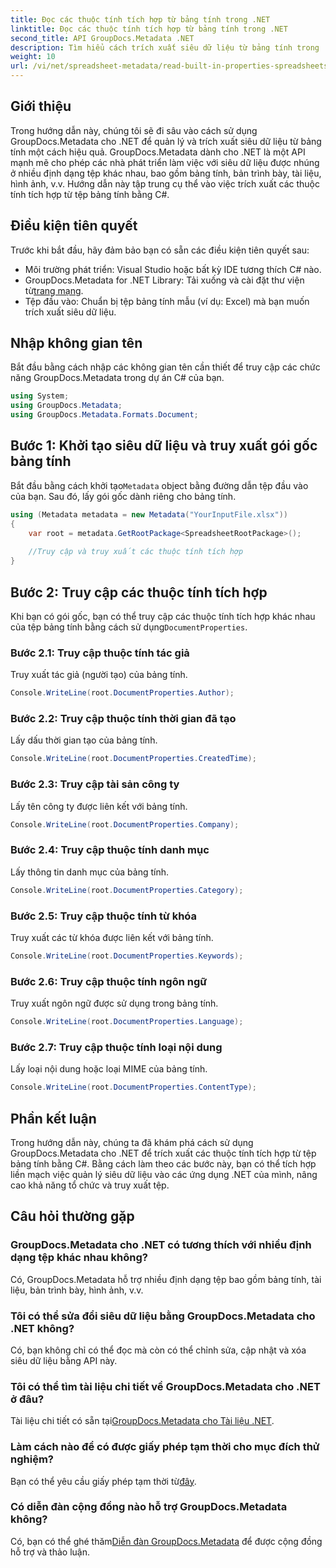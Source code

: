 ```yaml
---
title: Đọc các thuộc tính tích hợp từ bảng tính trong .NET
linktitle: Đọc các thuộc tính tích hợp từ bảng tính trong .NET
second_title: API GroupDocs.Metadata .NET
description: Tìm hiểu cách trích xuất siêu dữ liệu từ bảng tính trong .NET bằng GroupDocs.Metadata, nâng cao khả năng tổ chức và quản lý tài liệu trong ứng dụng của bạn.
weight: 10
url: /vi/net/spreadsheet-metadata/read-built-in-properties-spreadsheets/
---
```

## Giới thiệu
Trong hướng dẫn này, chúng tôi sẽ đi sâu vào cách sử dụng GroupDocs.Metadata cho .NET để quản lý và trích xuất siêu dữ liệu từ bảng tính một cách hiệu quả. GroupDocs.Metadata dành cho .NET là một API mạnh mẽ cho phép các nhà phát triển làm việc với siêu dữ liệu được nhúng ở nhiều định dạng tệp khác nhau, bao gồm bảng tính, bản trình bày, tài liệu, hình ảnh, v.v. Hướng dẫn này tập trung cụ thể vào việc trích xuất các thuộc tính tích hợp từ tệp bảng tính bằng C#.
## Điều kiện tiên quyết
Trước khi bắt đầu, hãy đảm bảo bạn có sẵn các điều kiện tiên quyết sau:
- Môi trường phát triển: Visual Studio hoặc bất kỳ IDE tương thích C# nào.
-  GroupDocs.Metadata for .NET Library: Tải xuống và cài đặt thư viện từ[trang mạng](https://releases.groupdocs.com/metadata/net/).
- Tệp đầu vào: Chuẩn bị tệp bảng tính mẫu (ví dụ: Excel) mà bạn muốn trích xuất siêu dữ liệu.

## Nhập không gian tên
Bắt đầu bằng cách nhập các không gian tên cần thiết để truy cập các chức năng GroupDocs.Metadata trong dự án C# của bạn.
```csharp
using System;
using GroupDocs.Metadata;
using GroupDocs.Metadata.Formats.Document;
```
## Bước 1: Khởi tạo siêu dữ liệu và truy xuất gói gốc bảng tính
 Bắt đầu bằng cách khởi tạo`Metadata` object bằng đường dẫn tệp đầu vào của bạn. Sau đó, lấy gói gốc dành riêng cho bảng tính.
```csharp
using (Metadata metadata = new Metadata("YourInputFile.xlsx"))
{
    var root = metadata.GetRootPackage<SpreadsheetRootPackage>();
    
    //Truy cập và truy xuất các thuộc tính tích hợp
}
```
## Bước 2: Truy cập các thuộc tính tích hợp
 Khi bạn có gói gốc, bạn có thể truy cập các thuộc tính tích hợp khác nhau của tệp bảng tính bằng cách sử dụng`DocumentProperties`.
### Bước 2.1: Truy cập thuộc tính tác giả
Truy xuất tác giả (người tạo) của bảng tính.
```csharp
Console.WriteLine(root.DocumentProperties.Author);
```
### Bước 2.2: Truy cập thuộc tính thời gian đã tạo
Lấy dấu thời gian tạo của bảng tính.
```csharp
Console.WriteLine(root.DocumentProperties.CreatedTime);
```
### Bước 2.3: Truy cập tài sản công ty
Lấy tên công ty được liên kết với bảng tính.
```csharp
Console.WriteLine(root.DocumentProperties.Company);
```
### Bước 2.4: Truy cập thuộc tính danh mục
Lấy thông tin danh mục của bảng tính.
```csharp
Console.WriteLine(root.DocumentProperties.Category);
```
### Bước 2.5: Truy cập thuộc tính từ khóa
Truy xuất các từ khóa được liên kết với bảng tính.
```csharp
Console.WriteLine(root.DocumentProperties.Keywords);
```
### Bước 2.6: Truy cập thuộc tính ngôn ngữ
Truy xuất ngôn ngữ được sử dụng trong bảng tính.
```csharp
Console.WriteLine(root.DocumentProperties.Language);
```
### Bước 2.7: Truy cập thuộc tính loại nội dung
Lấy loại nội dung hoặc loại MIME của bảng tính.
```csharp
Console.WriteLine(root.DocumentProperties.ContentType);
```

## Phần kết luận
Trong hướng dẫn này, chúng ta đã khám phá cách sử dụng GroupDocs.Metadata cho .NET để trích xuất các thuộc tính tích hợp từ tệp bảng tính bằng C#. Bằng cách làm theo các bước này, bạn có thể tích hợp liền mạch việc quản lý siêu dữ liệu vào các ứng dụng .NET của mình, nâng cao khả năng tổ chức và truy xuất tệp.

## Câu hỏi thường gặp
### GroupDocs.Metadata cho .NET có tương thích với nhiều định dạng tệp khác nhau không?
Có, GroupDocs.Metadata hỗ trợ nhiều định dạng tệp bao gồm bảng tính, tài liệu, bản trình bày, hình ảnh, v.v.
### Tôi có thể sửa đổi siêu dữ liệu bằng GroupDocs.Metadata cho .NET không?
Có, bạn không chỉ có thể đọc mà còn có thể chỉnh sửa, cập nhật và xóa siêu dữ liệu bằng API này.
### Tôi có thể tìm tài liệu chi tiết về GroupDocs.Metadata cho .NET ở đâu?
 Tài liệu chi tiết có sẵn tại[GroupDocs.Metadata cho Tài liệu .NET](https://tutorials.groupdocs.com/metadata/net/).
### Làm cách nào để có được giấy phép tạm thời cho mục đích thử nghiệm?
 Bạn có thể yêu cầu giấy phép tạm thời từ[đây](https://purchase.groupdocs.com/temporary-license/).
### Có diễn đàn cộng đồng nào hỗ trợ GroupDocs.Metadata không?
 Có, bạn có thể ghé thăm[Diễn đàn GroupDocs.Metadata](https://forum.groupdocs.com/c/metadata/14) để được cộng đồng hỗ trợ và thảo luận.